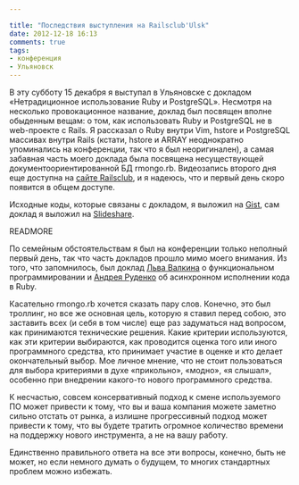 ```yaml
---

title: "Последствия выступления на Railsclub'Ulsk"
date: 2012-12-18 16:13
comments: true
tags:
- конференция
- Ульяновск
---
```


В эту субботу 15 декабря я выступал в Ульяновске с докладом «Нетрадиционное использование Ruby и PostgreSQL». Несмотря
на несколько провокационное название, доклад был посвящен вполне обыденным вещам: о том, как использовать Ruby и
PostgreSQL не в web-проекте с Rails. Я рассказал о Ruby внутри Vim, hstore и PostgreSQL массивах внутри Rails (кстати,
hstore и ARRAY неоднократно упоминались на конференции, так что я был неоригинален), а самая забавная часть моего
доклада была посвящена несуществующей документоориентированной БД rmongo.rb. Видеозапись второго дня еще доступна на
[сайте Railsclub](http://railsclub.ru/stream), и я надеюсь, что и первый день скоро появится в общем доступе.

Исходные коды, которые связаны с докладом, я выложил на [Gist](https://gist.github.com/4327395), сам доклад я выложил на
[Slideshare](http://www.slideshare.net/evtuhovich/ruby-postgresql).

READMORE

По семейным обстоятельствам я был на конференции только неполный первый день, так что часть докладов прошло мимо моего
внимания. Из того, что запомнилось, был доклад [Льва Валкина](http://lionet.livejournal.com/) о функциональном
программировании и [Андрея Руденко](https://twitter.com/prepor) об асинхронном исполнении кода в Ruby.

Касательно rmongo.rb хочется сказать пару слов. Конечно, это был троллинг, но все же основная цель, которую я ставил
перед собою, это заставить всех (и себя в том числе) еще раз задуматься над вопросом, как принимаются технические
решения. Какие критерии используются, как эти критерии выбираются, как проводится оценка того или иного программного
средства, кто принимает участие в оценке и кто делает окончательный выбор. Мое личное мнение, что не стоит пользоваться
для выбора критериями в духе «прикольно», «модно», «я слышал», особенно при внедрении какого-то нового программного
средства.

К несчастью, совсем консервативный подход к смене используемого ПО может привести к тому, что вы и ваша компания можете
заметно сильно отстать от рынка, а излишне прогрессивный подход может привести к тому, что вы будете тратить огромное
количество времени на поддержку нового инструмента, а не на вашу работу.

Единственно правильного ответа на все эти вопросы, конечно, быть не может, но если немного думать о будущем, то многих
стандартных проблем можно избежать.
